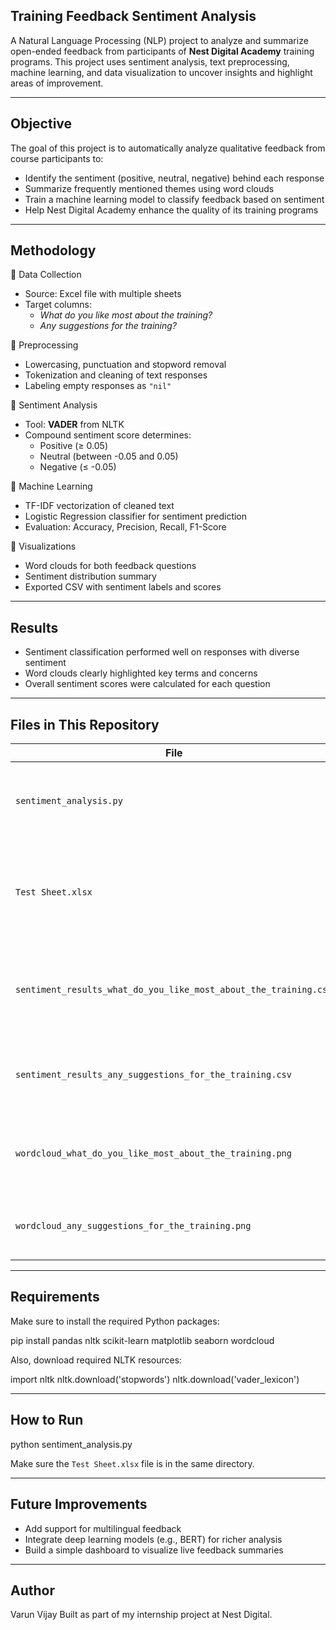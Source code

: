## Training Feedback Sentiment Analysis

A Natural Language Processing (NLP) project to analyze and summarize open-ended feedback from participants of **Nest Digital Academy** training programs. This project uses sentiment analysis, text preprocessing, machine learning, and data visualization to uncover insights and highlight areas of improvement.

---

## Objective

The goal of this project is to automatically analyze qualitative feedback from course participants to:
- Identify the sentiment (positive, neutral, negative) behind each response
- Summarize frequently mentioned themes using word clouds
- Train a machine learning model to classify feedback based on sentiment
- Help Nest Digital Academy enhance the quality of its training programs

---

## Methodology

🔹 Data Collection
- Source: Excel file with multiple sheets
- Target columns:
  - *What do you like most about the training?*
  - *Any suggestions for the training?*

🔹 Preprocessing
- Lowercasing, punctuation and stopword removal
- Tokenization and cleaning of text responses
- Labeling empty responses as `"nil"`

🔹 Sentiment Analysis
- Tool: **VADER** from NLTK
- Compound sentiment score determines:
  - Positive (≥ 0.05)
  - Neutral (between -0.05 and 0.05)
  - Negative (≤ -0.05)

🔹 Machine Learning
- TF-IDF vectorization of cleaned text
- Logistic Regression classifier for sentiment prediction
- Evaluation: Accuracy, Precision, Recall, F1-Score

🔹 Visualizations
- Word clouds for both feedback questions
- Sentiment distribution summary
- Exported CSV with sentiment labels and scores

---

## Results

- Sentiment classification performed well on responses with diverse sentiment
- Word clouds clearly highlighted key terms and concerns
- Overall sentiment scores were calculated for each question

---

## Files in This Repository

| File                                                       | Description                                                             |
|------------------------------------------------------------|-------------------------------------------------------------------------|
| `sentiment_analysis.py`                                    | Main Python script for data processing, analysis, and visualization     |
| `Test Sheet.xlsx`                                          | Sample Excel file with feedback data (not uploaded here for privacy)    |
| `sentiment_results_what_do_you_like_most_about_the_training.csv` | Output CSV with cleaned text and sentiment labels for positive feedback |
| `sentiment_results_any_suggestions_for_the_training.csv`   | Output CSV with cleaned text and sentiment labels for suggestions       |
| `wordcloud_what_do_you_like_most_about_the_training.png`   | Word cloud generated from "What do you like most" feedback              |
| `wordcloud_any_suggestions_for_the_training.png`           | Word cloud generated from "Any suggestions" feedback                    |

---

## Requirements

Make sure to install the required Python packages:

pip install pandas nltk scikit-learn matplotlib seaborn wordcloud

Also, download required NLTK resources:

import nltk
nltk.download('stopwords')
nltk.download('vader_lexicon')

---

## How to Run

python sentiment_analysis.py

Make sure the `Test Sheet.xlsx` file is in the same directory.

---

## Future Improvements

- Add support for multilingual feedback
- Integrate deep learning models (e.g., BERT) for richer analysis
- Build a simple dashboard to visualize live feedback summaries

---

## Author

Varun Vijay
Built as part of my internship project at Nest Digital.

